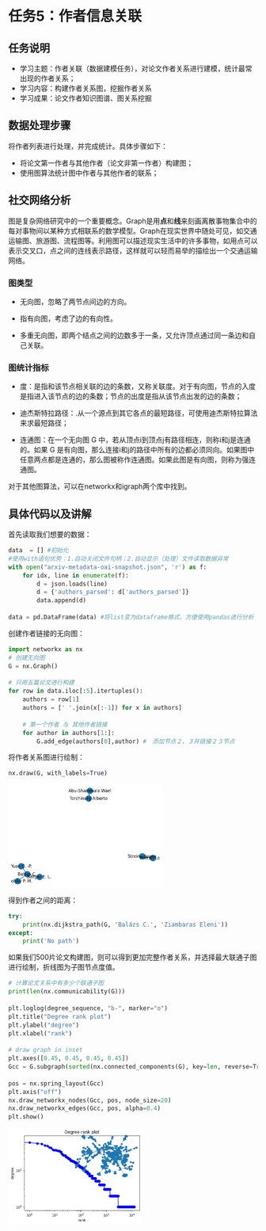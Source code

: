 # 任务5：作者信息关联

## 任务说明

- 学习主题：作者关联（数据建模任务），对论文作者关系进行建模，统计最常出现的作者关系；
- 学习内容：构建作者关系图，挖掘作者关系
- 学习成果：论文作者知识图谱、图关系挖掘

## 数据处理步骤

将作者列表进行处理，并完成统计。具体步骤如下：

- 将论文第一作者与其他作者（论文非第一作者）构建图；
- 使用图算法统计图中作者与其他作者的联系；

## 社交网络分析

图是复杂网络研究中的一个重要概念。Graph是用**点**和**线**来刻画离散事物集合中的每对事物间以某种方式相联系的数学模型。Graph在现实世界中随处可见，如交通运输图、旅游图、流程图等。利用图可以描述现实生活中的许多事物，如用点可以表示交叉口，点之间的连线表示路径，这样就可以轻而易举的描绘出一个交通运输网络。

### 图类型

- 无向图，忽略了两节点间边的方向。

- 指有向图，考虑了边的有向性。

- 多重无向图，即两个结点之间的边数多于一条，又允许顶点通过同一条边和自己关联。

### 图统计指标

- 度：是指和该节点相关联的边的条数，又称关联度。对于有向图，节点的入度 是指进入该节点的边的条数；节点的出度是指从该节点出发的边的条数；

- 迪杰斯特拉路径：.从一个源点到其它各点的最短路径，可使用迪杰斯特拉算法来求最短路径；

- 连通图：在一个无向图 G 中，若从顶点i到顶点j有路径相连，则称i和j是连通的。如果 G 是有向图，那么连接i和j的路径中所有的边都必须同向。如果图中任意两点都是连通的，那么图被称作连通图。如果此图是有向图，则称为强连通图。

对于其他图算法，可以在networkx和igraph两个库中找到。

## 具体代码以及讲解

首先读取我们想要的数据：

```python
data  = [] #初始化
#使用with语句优势：1.自动关闭文件句柄；2.自动显示（处理）文件读取数据异常
with open("arxiv-metadata-oai-snapshot.json", 'r') as f: 
    for idx, line in enumerate(f): 
        d = json.loads(line)
        d = {'authors_parsed': d['authors_parsed']}
        data.append(d)
        
data = pd.DataFrame(data) #将list变为dataframe格式，方便使用pandas进行分析
```

创建作者链接的无向图：

```python
import networkx as nx 
# 创建无向图
G = nx.Graph()

# 只用五篇论文进行构建
for row in data.iloc[:5].itertuples():
    authors = row[1]
    authors = [' '.join(x[:-1]) for x in authors]
    
    # 第一个作者 与 其他作者链接
    for author in authors[1:]:
        G.add_edge(authors[0],author) #　添加节点２，３并链接２３节点
```

将作者关系图进行绘制：

```python
nx.draw(G, with_labels=True)
```

<img src="img/task5_image1.png" alt="task5_image1" style="zoom:50%;" align=center />

得到作者之间的距离：

```python
try:
    print(nx.dijkstra_path(G, 'Balázs C.', 'Ziambaras Eleni'))
except:
    print('No path')
```

如果我们500片论文构建图，则可以得到更加完整作者关系，并选择最大联通子图进行绘制，折线图为子图节点度值。

```python
# 计算论文关系中有多少个联通子图
print(len(nx.communicability(G)))

plt.loglog(degree_sequence, "b-", marker="o")
plt.title("Degree rank plot")
plt.ylabel("degree")
plt.xlabel("rank")

# draw graph in inset
plt.axes([0.45, 0.45, 0.45, 0.45])
Gcc = G.subgraph(sorted(nx.connected_components(G), key=len, reverse=True)[0])

pos = nx.spring_layout(Gcc)
plt.axis("off")
nx.draw_networkx_nodes(Gcc, pos, node_size=20)
nx.draw_networkx_edges(Gcc, pos, alpha=0.4)
plt.show()
```

<img src="img/task5_image2.png" alt="task5_image2" style="zoom:50%;" align=center />
